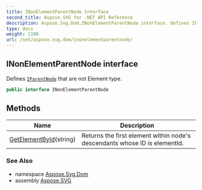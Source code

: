 ```yaml
---
title: INonElementParentNode Interface
second_title: Aspose.SVG for .NET API Reference
description: Aspose.Svg.Dom.INonElementParentNode interface. Defines IParentNode that are not Element type
type: docs
weight: 1190
url: /net/aspose.svg.dom/inonelementparentnode/
---
```

## INonElementParentNode interface

Defines [`IParentNode`](../iparentnode/) that are not Element type.

```csharp
public interface INonElementParentNode
```

## Methods

| Name | Description |
| --- | --- |
| [GetElementById](../../aspose.svg.dom/inonelementparentnode/getelementbyid/)(string) | Returns the first element within node's descendants whose ID is elementId. |

### See Also

* namespace [Aspose.Svg.Dom](../../aspose.svg.dom/)
* assembly [Aspose.SVG](../../)

